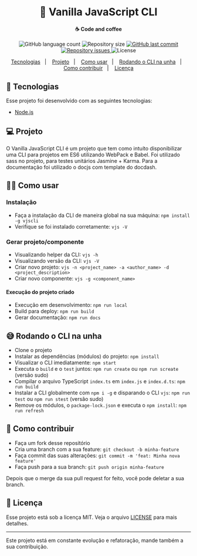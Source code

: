 <h1 align="center">
    🍦 Vanilla JavaScript CLI
</h1>

<h4 align="center">
    ☕ Code and coffee
</h4>
<p align="center">
  <img alt="GitHub language count" src="https://img.shields.io/github/languages/count/lennonalvesdias/cli.svg">

  <img alt="Repository size" src="https://img.shields.io/github/repo-size/lennonalvesdias/cli.svg">
  
  <a href="https://github.com/lennonalvesdias/cli/commits/master">
    <img alt="GitHub last commit" src="https://img.shields.io/github/last-commit/lennonalvesdias/cli.svg">
  </a>

  <a href="https://github.com/lennonalvesdias/cli/issues">
    <img alt="Repository issues" src="https://img.shields.io/github/issues/lennonalvesdias/cli.svg">
  </a>

  <img alt="License" src="https://img.shields.io/badge/license-MIT-brightgreen">
</p>

<p align="center">
  <a href="#-tecnologias">Tecnologias</a>&nbsp;&nbsp;&nbsp;|&nbsp;&nbsp;&nbsp;
  <a href="#-projeto">Projeto</a>&nbsp;&nbsp;&nbsp;|&nbsp;&nbsp;&nbsp;
  <a href="#-como-usar">Como usar</a>&nbsp;&nbsp;&nbsp;|&nbsp;&nbsp;&nbsp;
  <a href="#-rodando-o-cli-na-unha">Rodando o CLI na unha</a>&nbsp;&nbsp;&nbsp;|&nbsp;&nbsp;&nbsp;
  <a href="#-como-contribuir">Como contribuir</a>&nbsp;&nbsp;&nbsp;|&nbsp;&nbsp;&nbsp;
  <a href="#-licença">Licença</a>
</p>

## 🚀 Tecnologias

Esse projeto foi desenvolvido com as seguintes tecnologias:

- [Node.js](https://nodejs.org/en/)

## 💻 Projeto

O Vanilla JavaScript CLI é um projeto que tem como intuíto disponibilizar uma CLI para projetos em ES6 utilizando WebPack e Babel. Foi utilizado sass no projeto, para testes unitários Jasmine + Karma. Para a documentação foi utilizado o docjs com template do docdash.

## 👨‍🏫 Como usar

### Instalação

- Faça a instalação da CLI de maneira global na sua máquina: `npm install -g vjscli`
- Verifique se foi instalado corretamente: `vjs -V`

### Gerar projeto/componente

- Visualizando helper da CLI: `vjs -h`
- Visualizando versão da CLI: `vjs -V`
- Criar novo projeto: `vjs -n <project_name> -a <author_name> -d <project_description>`
- Criar novo componente: `vjs -g <component_name>`

#### Execução do projeto criado

- Execução em desenvolvimento: `npm run local`
- Build para deploy: `npm run build`
- Gerar documentação: `npm run docs`

## 😅 Rodando o CLI na unha

- Clone o projeto
- Instalar as dependências (módulos) do projeto: `npm install`
- Visualizar o CLI imediatamente: `npm start`
- Executa o `build` e o `test` juntos: `npm run create` ou `npm run screate` (versão sudo)
- Compilar o arquivo TypeScript `index.ts` em `index.js` e `index.d.ts`: `npm run build`
- Instalar a CLI globalmente com `npm i -g` e disparando o CLI `vjs`: `npm run test` ou `npm run stest` (versão sudo)
- Remove os módulos, o `package-lock.json` e executa o `npm install`: `npm run refresh`

## 🤔 Como contribuir

- Faça um fork desse repositório
- Cria uma branch com a sua feature: `git checkout -b minha-feature`
- Faça commit das suas alterações: `git commit -m 'feat: Minha nova feature'`
- Faça push para a sua branch: `git push origin minha-feature`

Depois que o merge da sua pull request for feito, você pode deletar a sua branch.

## 📝 Licença

Esse projeto está sob a licença MIT. Veja o arquivo [LICENSE](LICENSE) para mais detalhes.

---

Este projeto está em constante evolução e refatoração, mande também a sua contribuição.
